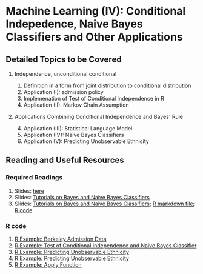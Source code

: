 # Machine Learning (IV): Conditional Indepedence, Naive Bayes Classifiers and Other Applications

## Detailed Topics to be Covered

1. Independence, unconditional conditional
  
    1. Definition in a form from joint distribution to conditional distribution
    2. Application (I): admission policy
    3. Implemenation of Test of Conditional Independence in R
    4. Application (II): Markov Chain Assumption
    
2. Applications Combining Conditional Independence and Bayes' Rule

    4. Application (III): Statistical Language Model
    5. Application (IV): Naive Bayes Classifiers
    5. Application (V): Predicting Unobservable Ethnicity
    
    
## Reading and Useful Resources

### Required Readings

1. Slides: [here](../lecture/mv03_cond_dist04.pdf)
2. Slides: [Tutorials on Bayes and Naive Bayes Classifiers](../lecture/mv03_cond_dist04_tutorial_on_naive-bayes.pdf)
3. Slides: [Tutorials on Bayes and Naive Bayes Classifiers](../lecture/mv03_cond_dist04_tutorial_on_race_prediction.pdf); [R markdown file](mv03_cond_dist04_tutorial_on_race_prediction.Rmd); [R code](../lecture/example/mv05_cond_indep02_detailed_example.Rmd)

### R code

1. [R Example: Berkeley Admission Data](../lecture/example/mv05_cond_indep00_berkeley.Rmd)
2. [R Example: Test of Conditional Independence and Naive Bayes Classifier](../lecture/example/mv05_cond_indep01.R)
3. [R Example: Predicting Unobservable Ethnicity](../lecture/example/mv05_cond_indep02.Rmd)
4. [R Example: Predicting Unobservable Ethnicity](../lecture/example/mv05_cond_indep02_detailed_example.Rmd)
5. [R Example: Apply Function](../lecture/example/mv05_cond_indep03_apply.Rmd)

